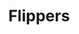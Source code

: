 ---
layout: item
title: Flippers
item-id: 6666
datatable: true
id: 6666
name: "Flippers"
members: true
lowalch: 0
highalch: 0
examine: "Strangely uncomfortable flippers."
monsters:
  - id: 2592
    name: "Mogre"
    members: true
    combat_level: 60
    wiki_url: "https://oldschool.runescape.wiki/w/Mogre"
    drops:
      - quantity: "1"
        rarity: 0.015625
        drop_requirements: null
---
